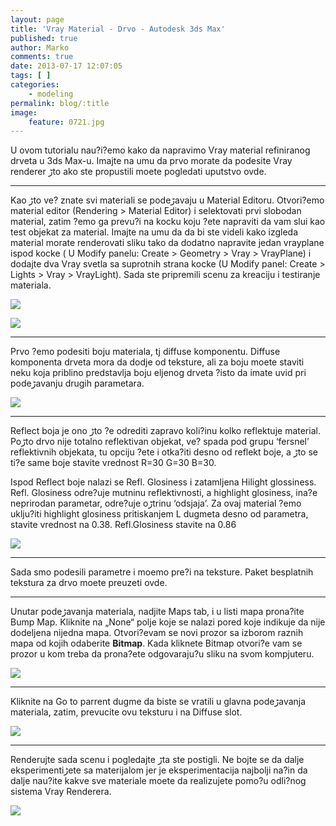 ```yaml
---
layout: page
title: 'Vray Material - Drvo - Autodesk 3ds Max'
published: true
author: Marko
comments: true
date: 2013-07-17 12:07:05
tags: [ ]
categories:
    - modeling
permalink: blog/:title
image:
    feature: 0721.jpg
---
```

U ovom tutorialu nau?i?emo kako da napravimo Vray material refiniranog drveta u 3ds Max-u. Imajte na umu da prvo morate da podesite Vray renderer ڑto ako ste propustili mo‍ete pogledati uputstvo ovde.

* * *

Kao ڑto ve? znate svi materiali se podeڑavaju u Material Editoru. Otvori?emo material editor (Rendering > Material Editor) i selektovati prvi slobodan material, zatim ?emo ga prevu?i na kocku koju ?ete napraviti da vam slu‍i kao test objekat za material. Imajte na umu da da bi ste videli kako izgleda material morate renderovati sliku tako da dodatno napravite jedan vrayplane ispod kocke ( U Modify panelu: Create > Geometry > Vray > VrayPlane) i dodajte dva Vray svetla sa suprotnih strana kocke (U Modify panel: Create > Lights > Vray > VrayLight). Sada ste pripremili scenu za kreaciju i testiranje materiala.

![][1]

![][2]

* * *

Prvo ?emo podesiti boju materiala, tj diffuse komponentu. Diffuse komponenta drveta mora da dodje od teksture, ali za boju mo‍ete staviti neku koja pribli‍no predstavlja boju ‍eljenog drveta ?isto da imate uvid pri podeڑavanju drugih parametara.

![][3]

* * *

Reflect boja je ono ڑto ?e odrediti zapravo koli?inu kolko reflektuje material. Poڑto drvo nije totalno reflektivan objekat, ve? spada pod grupu &#8216;fersnel&#8217; reflektivnih objekata, tu opciju ?ete i otka?iti desno od reflekt boje, a ڑto se ti?e same boje stavite vrednost R=30 G=30 B=30.

Ispod Reflect boje nalazi se Refl. Glosiness i zatamljena Hilight glossiness. Refl. Glosiness odre?uje mutninu reflektivnosti, a highlight glosiness, ina?e neprirodan parametar, odre?uje oڑtrinu &#8216;odsjaja&#8217;. Za ovaj material ?emo uklju?iti highlight glosiness pritiskanjem L dugmeta desno od parametra, stavite vrednost na 0.38. Refl.Glosiness stavite na 0.86

![][4]

* * *

Sada smo podesili parametre i mo‍emo pre?i na teksture. Paket besplatnih tekstura za drvo mo‍ete preuzeti ovde.

* * *

Unutar podeڑavanja materiala, nadjite Maps tab, i u listi mapa prona?ite Bump Map. Kliknite na &#8222;None&#8220; polje koje se nalazi pored koje indikuje da nije dodeljena nijedna mapa. Otvori?evam se novi prozor sa izborom raznih mapa od kojih odaberite **Bitmap**. Kada kliknete Bitmap otvori?e vam se prozor u kom treba da prona?ete odgovaraju?u sliku na svom kompjuteru.

![][5]

* * *

Kliknite na Go to parrent dugme da biste se vratili u glavna podeڑavanja materiala, zatim, prevucite ovu teksturu i na Diffuse slot.

![][6]

* * *

Renderujte sada scenu i pogledajte ڑta ste postigli. Ne bojte se da dalje eksperimentiڑete sa materijalom jer je eksperimentacija najbolji na?in da dalje nau?ite kakve sve materiale mo‍ete da realizujete pomo?u odli?nog sistema Vray Renderera.

![][7]

 [1]: {{site.baseurl}}/images/post/uploads/2013/07/012.jpg
 [2]: {{site.baseurl}}/images/post/uploads/2013/07/022.jpg
 [3]: {{site.baseurl}}/images/post/uploads/2013/07/032.jpg
 [4]: {{site.baseurl}}/images/post/uploads/2013/07/042.jpg
 [5]: {{site.baseurl}}/images/post/uploads/2013/07/052.jpg
 [6]: {{site.baseurl}}/images/post/uploads/2013/07/062.jpg
 [7]: {{site.baseurl}}/images/post/uploads/2013/07/072.jpg